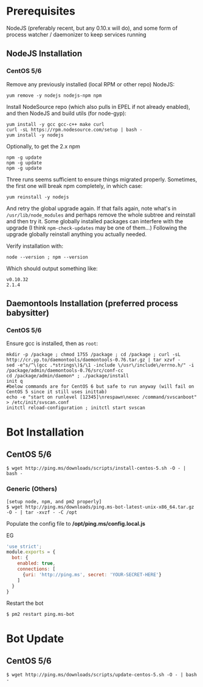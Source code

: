 # Prerequisites

NodeJS (preferably recent, but any 0.10.x will do), and some form of process
watcher / daemonizer to keep services running

## NodeJS Installation

### CentOS 5/6

Remove any previously installed (local RPM or other repo) NodeJS: 
```
yum remove -y nodejs nodejs-npm npm
```
Install NodeSource repo (which also pulls in EPEL if not already enabled), and
then NodeJS and build utils (for node-gyp):
```
yum install -y gcc gcc-c++ make curl
curl -sL https://rpm.nodesource.com/setup | bash -
yum install -y nodejs
```
Optionally, to get the 2.x npm
```
npm -g update
npm -g update
npm -g update
```
Three runs seems sufficient to ensure things migrated properly.  Sometimes, the first one will break npm completely, in which case:
```
yum reinstall -y nodejs
```
And retry the global upgrade again.  If that fails again, note what's in `/usr/lib/node_modules` and perhaps remove the whole subtree and reinstall and then try it.  Some globally installed packages can interfere with the upgrade (I think `npm-check-updates` may be one of them...) Following the upgrade globally reinstall anything you actually needed.

Verify installation with:
```
node --version ; npm --version
```
Which should output something like:
```
v0.10.32
2.1.4
```

## Daemontools Installation (preferred process babysitter)

### CentOS 5/6

Ensure gcc is installed, then as `root`:
```
mkdir -p /package ; chmod 1755 /package ; cd /package ; curl -sL http://cr.yp.to/daemontools/daemontools-0.76.tar.gz | tar xzvf -
sed -e"s/^\(gcc .*strings\)$/\1 -include \/usr\/include\/errno.h/" -i /package/admin/daemontools-0.76/src/conf-cc
cd /package/admin/daemon* ; ./package/install
init q
#below commands are for CentOS 6 but safe to run anyway (will fail on CentOS 5 since it still uses inittab)
echo -e "start on runlevel [12345]\nrespawn\nexec /command/svscanboot" > /etc/init/svscan.conf
initctl reload-configuration ; initctl start svscan
```

# Bot Installation

## CentOS 5/6

```
$ wget http://ping.ms/downloads/scripts/install-centos-5.sh -O - | bash -
```

### Generic (Others)

```
[setup node, npm, and pm2 properly]
$ wget http://ping.ms/downloads/ping.ms-bot-latest-unix-x86_64.tar.gz -O - | tar -xvzf - -C /opt
```

Populate the config file to **/opt/ping.ms/config.local.js**

EG
```js
'use strict';
module.exports = {
  bot: {
    enabled: true,
    connections: [
      {uri: 'http://ping.ms', secret: 'YOUR-SECRET-HERE'}
    ]
  }
}
```

Restart the bot

```
$ pm2 restart ping.ms-bot
```

# Bot Update

## CentOS 5/6

```
$ wget http://ping.ms/downloads/scripts/update-centos-5.sh -O - | bash -
```
